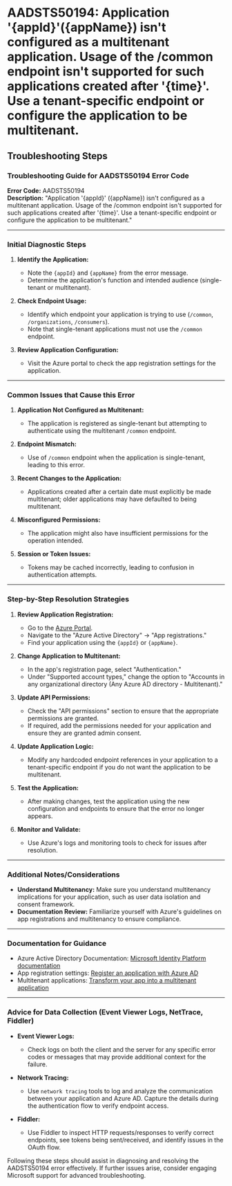 # AADSTS50194: Application '{appId}'({appName}) isn't configured as a multitenant application. Usage of the /common endpoint isn't supported for such applications created after '{time}'. Use a tenant-specific endpoint or configure the application to be multitenant.


## Troubleshooting Steps
### Troubleshooting Guide for AADSTS50194 Error Code

**Error Code:** AADSTS50194  
**Description:** "Application '{appId}' ({appName}) isn't configured as a multitenant application. Usage of the /common endpoint isn't supported for such applications created after '{time}'. Use a tenant-specific endpoint or configure the application to be multitenant."

---

### Initial Diagnostic Steps

1. **Identify the Application:**
   - Note the `{appId}` and `{appName}` from the error message.
   - Determine the application's function and intended audience (single-tenant or multitenant).

2. **Check Endpoint Usage:**
   - Identify which endpoint your application is trying to use (`/common`, `/organizations`, `/consumers`).
   - Note that single-tenant applications must not use the `/common` endpoint.

3. **Review Application Configuration:**
   - Visit the Azure portal to check the app registration settings for the application.

---

### Common Issues that Cause this Error

1. **Application Not Configured as Multitenant:**
   - The application is registered as single-tenant but attempting to authenticate using the multitenant `/common` endpoint.

2. **Endpoint Mismatch:**
   - Use of `/common` endpoint when the application is single-tenant, leading to this error.

3. **Recent Changes to the Application:**
   - Applications created after a certain date must explicitly be made multitenant; older applications may have defaulted to being multitenant.

4. **Misconfigured Permissions:**
   - The application might also have insufficient permissions for the operation intended.

5. **Session or Token Issues:**
   - Tokens may be cached incorrectly, leading to confusion in authentication attempts.

---

### Step-by-Step Resolution Strategies

1. **Review Application Registration:**
   - Go to the [Azure Portal](https://portal.azure.com).
   - Navigate to the "Azure Active Directory" → "App registrations."
   - Find your application using the `{appId}` or `{appName}`.

2. **Change Application to Multitenant:**
   - In the app's registration page, select "Authentication."
   - Under "Supported account types," change the option to "Accounts in any organizational directory (Any Azure AD directory - Multitenant)."

3. **Update API Permissions:**
   - Check the "API permissions" section to ensure that the appropriate permissions are granted.
   - If required, add the permissions needed for your application and ensure they are granted admin consent.

4. **Update Application Logic:**
   - Modify any hardcoded endpoint references in your application to a tenant-specific endpoint if you do not want the application to be multitenant.

5. **Test the Application:**
   - After making changes, test the application using the new configuration and endpoints to ensure that the error no longer appears.

6. **Monitor and Validate:**
   - Use Azure's logs and monitoring tools to check for issues after resolution.

---

### Additional Notes/Considerations

- **Understand Multitenancy:** Make sure you understand multitenancy implications for your application, such as user data isolation and consent framework.
- **Documentation Review:** Familiarize yourself with Azure's guidelines on app registrations and multitenancy to ensure compliance.

---

### Documentation for Guidance

- Azure Active Directory Documentation: [Microsoft Identity Platform documentation](https://docs.microsoft.com/en-us/azure/active-directory/develop/)
- App registration settings: [Register an application with Azure AD](https://docs.microsoft.com/en-us/azure/active-directory/develop/quickstart-register-app)
- Multitenant applications: [Transform your app into a multitenant application](https://docs.microsoft.com/en-us/azure/active-directory/develop/scenario-desktop-authenticate)

---

### Advice for Data Collection (Event Viewer Logs, NetTrace, Fiddler)

- **Event Viewer Logs:**
  - Check logs on both the client and the server for any specific error codes or messages that may provide additional context for the failure.

- **Network Tracing:**
  - Use `network tracing` tools to log and analyze the communication between your application and Azure AD. Capture the details during the authentication flow to verify endpoint access.

- **Fiddler:**
  - Use Fiddler to inspect HTTP requests/responses to verify correct endpoints, see tokens being sent/received, and identify issues in the OAuth flow.

Following these steps should assist in diagnosing and resolving the AADSTS50194 error effectively. If further issues arise, consider engaging Microsoft support for advanced troubleshooting.